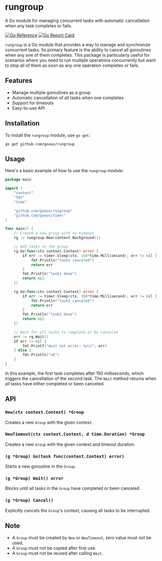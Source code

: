 # rungroup
A Go module for managing concurrent tasks with automatic cancellation when any task completes or fails.

[![Go Reference](https://pkg.go.dev/badge/github.com/goaux/rungroup.svg)](https://pkg.go.dev/github.com/goaux/rungroup)
[![Go Report Card](https://goreportcard.com/badge/github.com/goaux/rungroup)](https://goreportcard.com/report/github.com/goaux/rungroup)

`rungroup` is a Go module that provides a way to manage and synchronize
concurrent tasks. Its primary feature is the ability to cancel all goroutines
when any one of them completes. This package is particularly useful for
scenarios where you need to run multiple operations concurrently but want to
stop all of them as soon as any one operation completes or fails.

## Features

- Manage multiple goroutines as a group
- Automatic cancellation of all tasks when one completes
- Support for timeouts
- Easy-to-use API

## Installation

To install the `rungroup` module, use `go get`:

```
go get github.com/goaux/rungroup
```

## Usage

Here's a basic example of how to use the `rungroup` module:

```go
package main

import (
    "context"
    "fmt"
    "time"

    "github.com/goaux/rungroup"
	"github.com/goaux/timer"
)

func main() {
	// Create a new group with no timeout
	rg := rungroup.New(context.Background())

	// Add tasks to the group
	rg.Go(func(ctx context.Context) error {
		if err := timer.Sleep(ctx, 150*time.Millisecond); err != nil {
			fmt.Println("task1 canceled")
			return err
		}
		fmt.Println("task1 done")
		return nil
	})

	rg.Go(func(ctx context.Context) error {
		if err := timer.Sleep(ctx, 300*time.Millisecond); err != nil {
			fmt.Println("task2 canceled")
			return err
		}
		fmt.Println("task2 done")
		return nil
	})

	// Wait for all tasks to complete or be canceled
	err := rg.Wait()
	if err != nil {
		fmt.Printf("must not error: %v\n", err)
	} else {
		fmt.Println("ok")
	}
}
```

In this example, the first task completes after 150 milliseconds, which
triggers the cancellation of the second task. The `Wait` method returns when
all tasks have either completed or been canceled.

## API

### `New(ctx context.Context) *Group`

Creates a new `Group` with the given context.

### `NewTimeout(ctx context.Context, d time.Duration) *Group`

Creates a new `Group` with the given context and timeout duration.

### `(g *Group) Go(task func(context.Context) error)`

Starts a new goroutine in the `Group`.

### `(g *Group) Wait() error`

Blocks until all tasks in the `Group` have completed or been canceled.

### `(g *Group) Cancel()`

Explicitly cancels the `Group`'s context, causing all tasks to be interrupted.

## Note

- A `Group` must be created by `New` or `NewTimeout`, zero value must not be used.
- A `Group` must not be copied after first use.
- A `Group` must not be reused after calling `Wait`.

